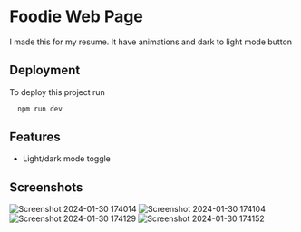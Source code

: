 
# Foodie Web Page

I made this for my resume. It have animations and dark to light mode button


## Deployment

To deploy this project run

```bash
  npm run dev
```

## Features

- Light/dark mode toggle

## Screenshots

![Screenshot 2024-01-30 174014](https://github.com/SheikhSameer000/Foodie/assets/146000453/ac56c676-16d7-4661-8756-d859bd7f5545)
![Screenshot 2024-01-30 174104](https://github.com/SheikhSameer000/Foodie/assets/146000453/f63ea74f-fc71-4a5e-8661-0be1caeb6c9b)
![Screenshot 2024-01-30 174129](https://github.com/SheikhSameer000/Foodie/assets/146000453/eca064ba-9369-4a98-9fef-1e9b8880d321)
![Screenshot 2024-01-30 174152](https://github.com/SheikhSameer000/Foodie/assets/146000453/7c6e1635-e889-499e-933b-9be8070323d4)




